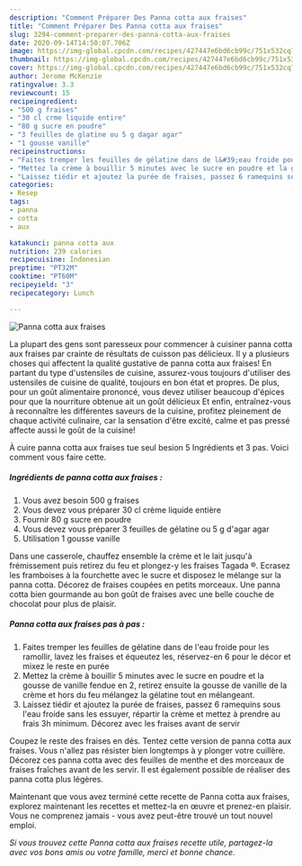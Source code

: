 ```yaml
---
description: "Comment Préparer Des Panna cotta aux fraises"
title: "Comment Préparer Des Panna cotta aux fraises"
slug: 3294-comment-preparer-des-panna-cotta-aux-fraises
date: 2020-09-14T14:50:07.706Z
image: https://img-global.cpcdn.com/recipes/427447e6bd6cb99c/751x532cq70/panna-cotta-aux-fraises-photo-principale-de-la-recette.jpg
thumbnail: https://img-global.cpcdn.com/recipes/427447e6bd6cb99c/751x532cq70/panna-cotta-aux-fraises-photo-principale-de-la-recette.jpg
cover: https://img-global.cpcdn.com/recipes/427447e6bd6cb99c/751x532cq70/panna-cotta-aux-fraises-photo-principale-de-la-recette.jpg
author: Jerome McKenzie
ratingvalue: 3.3
reviewcount: 15
recipeingredient:
- "500 g fraises"
- "30 cl crme liquide entire"
- "80 g sucre en poudre"
- "3 feuilles de glatine ou 5 g dagar agar"
- "1 gousse vanille"
recipeinstructions:
- "Faites tremper les feuilles de gélatine dans de l&#39;eau froide pour les ramollir, lavez les fraises et équeutez les, réservez-en 6 pour le décor et mixez le reste en purée"
- "Mettez la crème à bouillir 5 minutes avec le sucre en poudre et la gousse de vanille fendue en 2, retirez ensuite la gousse de vanille de la crème et hors du feu mélangez la gélatine tout en mélangeant."
- "Laissez tiédir et ajoutez la purée de fraises, passez 6 ramequins sous l&#39;eau froide sans les essuyer, répartir la crème et mettez à prendre au frais 3h minimum. Décorez avec les fraises avant de servir"
categories:
- Resep
tags:
- panna
- cotta
- aux

katakunci: panna cotta aux 
nutrition: 239 calories
recipecuisine: Indonesian
preptime: "PT32M"
cooktime: "PT60M"
recipeyield: "3"
recipecategory: Lunch

---
```



![Panna cotta aux fraises](https://img-global.cpcdn.com/recipes/427447e6bd6cb99c/751x532cq70/panna-cotta-aux-fraises-photo-principale-de-la-recette.jpg)

La plupart des gens sont paresseux pour commencer à cuisiner panna cotta aux fraises par crainte de résultats de cuisson pas délicieux. Il y a plusieurs choses qui affectent la qualité gustative de panna cotta aux fraises! En partant du type d'ustensiles de cuisine, assurez-vous toujours d'utiliser des ustensiles de cuisine de qualité, toujours en bon état et propres. De plus, pour un goût alimentaire prononcé, vous devez utiliser beaucoup d'épices pour que la nourriture obtenue ait un goût délicieux Et enfin, entraînez-vous à reconnaître les différentes saveurs de la cuisine, profitez pleinement de chaque activité culinaire, car la sensation d'être excité, calme et pas pressé affecte aussi le goût de la cuisine!

<!--inarticleads1-->

À cuire panna cotta aux fraises tue seul besion 5 Ingrédients et 3 pas. Voici comment vous faire cette.

##### Ingrédients de panna cotta aux fraises :

1. Vous avez besoin 500 g fraises
1. Vous devez vous préparer 30 cl crème liquide entière
1. Fournir 80 g sucre en poudre
1. Vous devez vous préparer 3 feuilles de gélatine ou 5 g d&#39;agar agar
1. Utilisation 1 gousse vanille


Dans une casserole, chauffez ensemble la crème et le lait jusqu&#39;à frémissement puis retirez du feu et plongez-y les fraises Tagada ®. Ecrasez les framboises à la fourchette avec le sucre et disposez le mélange sur la panna cotta. Décorez de fraises coupées en petits morceaux. Une panna cotta bien gourmande au bon goût de fraises avec une belle couche de chocolat pour plus de plaisir. 

<!--inarticleads2-->

##### Panna cotta aux fraises pas à pas :

1. Faites tremper les feuilles de gélatine dans de l&#39;eau froide pour les ramollir, lavez les fraises et équeutez les, réservez-en 6 pour le décor et mixez le reste en purée
1. Mettez la crème à bouillir 5 minutes avec le sucre en poudre et la gousse de vanille fendue en 2, retirez ensuite la gousse de vanille de la crème et hors du feu mélangez la gélatine tout en mélangeant.
1. Laissez tiédir et ajoutez la purée de fraises, passez 6 ramequins sous l&#39;eau froide sans les essuyer, répartir la crème et mettez à prendre au frais 3h minimum. Décorez avec les fraises avant de servir


Coupez le reste des fraises en dés. Tentez cette version de panna cotta aux fraises. Vous n&#39;allez pas résister bien longtemps à y plonger votre cuillère. Décorez ces panna cotta avec des feuilles de menthe et des morceaux de fraises fraîches avant de les servir. Il est également possible de réaliser des panna cotta plus légères. 

<!--inarticleads1-->

<p>
Maintenant que vous avez terminé cette recette de Panna cotta aux fraises, explorez maintenant les recettes et mettez-la en œuvre et prenez-en plaisir. Vous ne comprenez jamais - vous avez peut-être trouvé un tout nouvel emploi.
</p>

<p>
<i>Si vous trouvez cette Panna cotta aux fraises recette utile, partagez-la avec vos bons amis ou votre famille, merci et bonne chance.</i>
</p>
